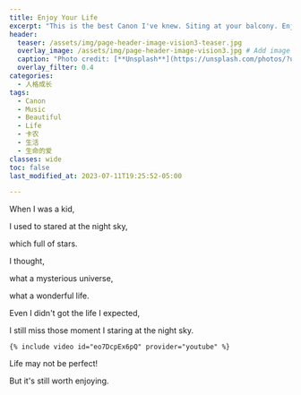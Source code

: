 ```yaml
---
title: Enjoy Your Life
excerpt: "This is the best Canon I've knew. Siting at your balcony. Enjoy it!"
header:
  teaser: /assets/img/page-header-image-vision3-teaser.jpg
  overlay_image: /assets/img/page-header-image-vision3.jpg # Add image post (optional)
  caption: "Photo credit: [**Unsplash**](https://unsplash.com/photos/?utm_source=unsplash&utm_medium=referral&utm_content=creditCopyText)"
  overlay_filter: 0.4
categories:
  - 人格成长
tags: 
  - Canon
  - Music
  - Beautiful
  - Life
  - 卡农
  - 生活
  - 生命的爱
classes: wide
toc: false
last_modified_at: 2023-07-11T19:25:52-05:00

---
```


When I was a kid,

I used to stared at the night sky,

which full of stars.

I thought,

 what a mysterious universe,

what a wonderful life.



Even I didn't got the life I expected,

I still miss those moment I staring at the night sky.

```
{% include video id="eo7DcpEx6pQ" provider="youtube" %}
```



Life may not be perfect! 

But it's still worth enjoying. 
